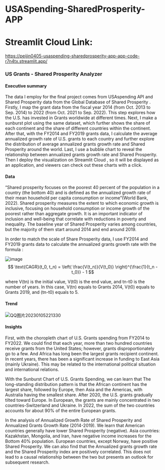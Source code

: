 # USASpending-SharedProsperity-APP
# Streamlit Cloud Link: 
https://peijin0405-usaspending-sharedprosperity-app-app-code-r7n4tx.streamlit.app/

### US Grants - Shared Prosperity Analyzer
#### Executive summary
The data I employ for the final project comes from USAspending API  and Shared Prosperity data from the Global Database of Shared Prosperity . Firstly, I map the grant data from the fiscal year 2014 (from Oct. 2013 to Sep. 2014) to 2022 (from Oct. 2021 to Sep. 2022). This step explores how the U.S. has invested in Grants worldwide at different times. Next, I make a sunburst plot using the same dataset, which further shows the share of each continent and the share of different countries within the continent. After that, with the FY2014 and FY2019 grants data, I calculate the average annualized growth rate of U.S. grants to each country and further explore the distribution of average annualized grants growth rate and Shared Prosperity around the world. Last, I use a bubble chart to reveal the relationship between annualized grants growth rate and Shared Prosperity. Then I deploy the visualization on Streamlit Cloud , so it will be displayed as an application, and viewers can check out these charts with a click.

#### Data 
“Shared prosperity focuses on the poorest 40 percent of the population in a country (the bottom 40) and is defined as the annualized growth rate of their mean household per capita consumption or income”(World Bank, 2022). Shared prosperity measures the extent to which economic growth is inclusive, focusing on household consumption or income growth of the poorest rather than aggregate growth. It is an important indicator of inclusion and well-being that correlate with reductions in poverty and inequality. The baseline year of Shared Prosperity varies among countries, but the majority of them start around 2014 and end around 2019.  

In order to match the scale of Share Prosperity data, I use FY2014 and FY2019 grants data to calculate the annualized grants growth rate with the formula : 

 ![image](https://user-images.githubusercontent.com/89746479/209273549-6853c4a5-3344-4c2e-b59e-4b0c191e77ba.png)
 $$
\text{CAGR}(t_0, t_n) = \left( \frac{V(t_n)}{V(t_0)} \right)^{\frac{1}{t_n - t_0}} - 1
$$

where V(tn) is the initial value, V(t0) is the end value, and tn-t0 is the number of years. In this case, V(tn) equals to Grants 2014, V(t0) equals to Grants 2019, and (tn-t0) equals to 5.

#### Trend 
![QQ图片20230105221330](https://user-images.githubusercontent.com/89746479/210922662-e2f99d39-863c-4167-aa16-d60d37f2f064.png)

#### Insights
First, with the choropleth chart of U.S. Grants spending from FY2014 to FY2022. We could find that each year, more than two hundred countries receive grants from the United States; however, grants disproportionately go to a few. And Africa has long been the largest grants recipient continent. In recent years, there has been a significant increase in funding to East Asia (mainly Ukraine). This may be related to the international political situation and international relations.

With the Sunburst Chart of U.S. Grants Spending, we can learn that The long-standing distribution pattern is that the African continent has the largest share, followed by Europe, then Asia and the Americas, with Australia having the smallest share. After 2020, the U.S. grants gradually tilted toward Europe. In European, the grants are mainly concentrated in two countries-Switzerland and Ukraine. In 2022, the sum of the two countries accounts for about 90% of the entire European grants. 

In the analysis of Annualized Growth Rate of Shared Prosperity and Annualized Grants Growth Rate (2014-2019). We learn that American countries generally have lower Shared Prosperity (negative). Asia countries: Kazakhstan, Mongolia, and Iran, have negative income increases for the Bottom 40% population. European countries, except Norway, have positive Shared Prosperity. We can also find that the Annualized grants growth rate and the Shared Prosperity index are positively correlated. This does not lead to a causal relationship between the two but presents an outlook for subsequent research.

